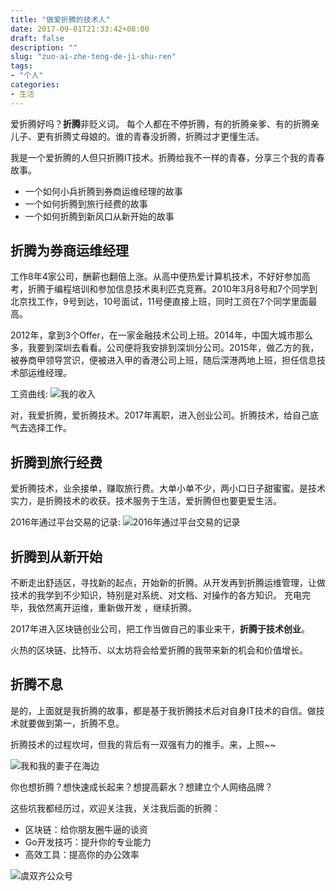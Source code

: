 ```yaml
---
title: "做爱折腾的技术人"
date: 2017-09-01T21:33:42+08:00
draft: false 
description: ""
slug: "zuo-ai-zhe-teng-de-ji-shu-ren" 
tags:
- "个人"
categories: 
- 生活
---
```


爱折腾好吗？**折腾**非贬义词。 每个人都在不停折腾，有的折腾亲爹、有的折腾亲儿子、更有折腾丈母娘的。谁的青春没折腾，折腾过才更懂生活。

我是一个爱折腾的人但只折腾IT技术。折腾给我不一样的青春，分享三个我的青春故事。

+ 一个如何小兵折腾到券商运维经理的故事
+ 一个如何折腾到旅行经费的故事
+ 一个如何折腾到新风口从新开始的故事


## 折腾为券商运维经理

工作8年4家公司，酬薪也翻倍上涨。从高中便热爱计算机技术，不好好参加高考，折腾于编程培训和参加信息技术奥利匹克竞赛。2010年3月8号和7个同学到北京找工作，9号到达，10号面试，11号便直接上班，同时工资在7个同学里面最高。

2012年，拿到3个Offer，在一家金融技术公司上班。2014年，中国大城市那么多，我要到深圳去看看。公司便将我安排到深圳分公司。2015年，做乙方的我，被券商甲领导赏识，便被进入甲的香港公司上班，随后深港两地上班，担任信息技术部运维经理。

工资曲线:
![我的收入](https://static.yushuangqi.com/blog/2017/1847102.png)

对，我爱折腾，爱折腾技术。2017年离职，进入创业公司。折腾技术，给自己底气去选择工作。

## 折腾到旅行经费
爱折腾技术，业余接单，赚取旅行费。大单小单不少，两小口日子甜蜜蜜。是技术实力，是折腾技术的收获。技术服务于生活，爱折腾但也要更爱生活。

2016年通过平台交易的记录:
![2016年通过平台交易的记录](https://static.yushuangqi.com/blog/2017/86291270.png)


## 折腾到从新开始
不断走出舒适区，寻找新的起点，开始新的折腾。从开发再到折腾运维管理，让做技术的我学到不少知识，特别是对系统、对文档、对操作的各方知识。 充电完毕，我依然离开运维，重新做开发 ，继续折腾。

2017年进入区块链创业公司，把工作当做自己的事业来干，**折腾于技术创业**。

火热的区块链、比特币、以太坊将会给爱折腾的我带来新的机会和价值增长。

## 折腾不息
是的，上面就是我折腾的故事，都是基于我折腾技术后对自身IT技术的自信。做技术就要做到第一，折腾不息。

折腾技术的过程坎坷，但我的背后有一双强有力的推手。来，上照~~

![我和我的妻子在海边](https://static.yushuangqi.com/blog/2017/1548062.png)


你也想折腾？想快速成长起来？想提高薪水？想建立个人网络品牌？

这些坑我都经历过，欢迎关注我，关注我后面的折腾：

+ 区块链：给你朋友圈牛逼的谈资
+ Go开发技巧：提升你的专业能力
+ 高效工具：提高你的办公效率
 
![虞双齐公众号](https://static.yushuangqi.com/assets/qrcode_itysqi.jpg)